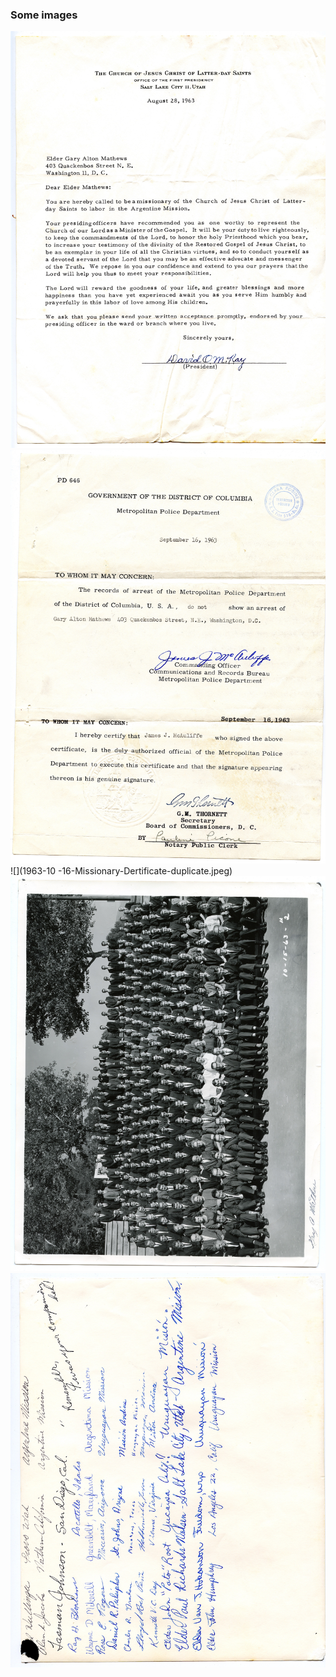 ### Some images
![](1963-08-28-Mission-Call-Argentina.jpeg)
![](1963-09-16-Police-DC-Certification.jpeg)
![](1963-10 -16-Missionary-Dertificate-duplicate.jpeg)
![](1963-10-15-MTC-missioaries.jpg)
![](1963-10-15-Signatures-back.jpeg)
